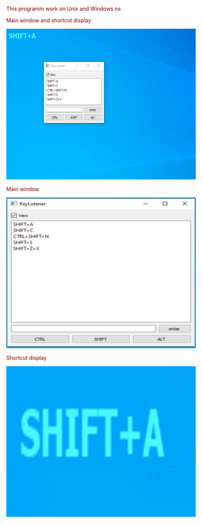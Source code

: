<html>

<body text="maroon">  
 <p>This programm work on Unix and Windows os</p>
<p>Main window and shortcut display</p>
<img src="https://github.com/kirmartuk/ShortcutDisplay/blob/master/1.png" width="600" height="400"/>
<p>Main window</p>
<img src="https://github.com/kirmartuk/ShortcutDisplay/blob/master/2.png" width="600" height="400"/>
<p>Shortcut display</p>
<img src="https://github.com/kirmartuk/ShortcutDisplay/blob/master/3.png" width="600" height="400"/>
 </body>
   
 
</html>
